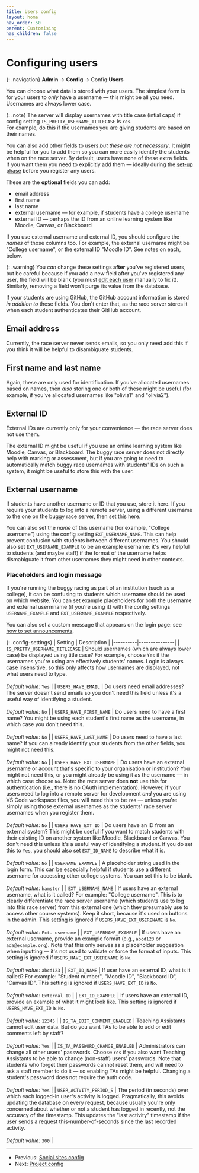 ```yaml
---
title: Users config
layout: home
nav_order: 50
parent: Customising
has_children: false
---
```



# Configuring users

{: .navigation}
**Admin** → **Config** → Config:**Users**

You can choose what data is stored with your users. The simplest form is for
your users to _only_ have a username — this might be all you need. Usernames
are always lower case.

{: .note}
The server will display usernames with title case (intial caps) if config
setting `IS_PRETTY_USERNAME_TITLECASE` is `Yes`.  
For example, do this if the usernames you are giving students are based on
their names.

You can also add other fields to users _but these are not necessary_. It might
be helpful for you to add them so you can more easily identify the students
when on the race server. By default, users have none of these extra fields. If
you want them you need to explicitly add them — ideally during the
[set-up phase](setup-phase) before you register any users.

These are the **optional** fields you can add:

* email address
* first name
* last name
* external username — for example, if students have a college username
* external ID — perhaps the ID from an online learning system like Moodle,
  Canvas, or Blackboard

If you use external username and external ID, you should configure the _names_
of those columns too. For example, the external username might be "College
username", or the external ID "Moodle ID". See notes on each, below.

{: .warning}
You _can_ change these settings **after** you've registered users, but be
careful because if you add a new field after you've registered any user, the
field will be blank (you must [edit each user](../running/user-management)
manually to fix it). Similarly, removing a field won't purge its value from the
database.

If your students are using GitHub, the GitHub account information is stored _in
addition to_ these fields. You don't enter that, as the race server stores it
when each student authenticates their GitHub account.

## Email address

Currently, the race server never sends emails, so you only need add this if you
think it will be helpful to disambiguate students.

## First name and last name

Again, these are only used for identification. If you've allocated usernames
based on names, then _also_ storing one or both of these might be useful
(for example, if you've allocated usernames like "olivia1" and "olivia2").

## External ID

External IDs are currently only for your convenience — the race server does
not use them.

The external ID might be useful if you use an online learning system like
Moodle, Canvas, or Blackboard. The buggy race server does not directly help
with marking or assessment, but if you are going to need to automatically
match buggy race usernames with students' IDs on such a system, it might be
useful to store this with the user.


## External username

If students have another username or ID that you use, store it here. If you require your students to log into a remote server, using
a different username to the one on the buggy race server, then set this here.

You can also set the _name_ of this username (for example, "College username")
using the config setting `EXT_USERNAME_NAME`. This can help prevent confusion
with students between different usernames. You should also set
`EXT_USERNAME_EXAMPLE` to be an example username: it's very helpful to students
(and maybe staff) if the format of the username helps dismabiguate it from
other usernames they might need in other contexts.


### Placeholders and login message

If you're running the buggy racing as part of an institution (such as a college), it can be confusing to students which username should be used on
which website. You can set example placeholders for both the username and
external usermname (if you're using it) with the config settings
`USERNAME_EXAMPLE` and `EXT_USERNAME_EXAMPLE` respectively.

You can also set a custom message that appears on the login page:
see [how to set announcements](../running/announcements).

{: .config-settings}
| Setting  | Description   |
|----------|---------------|
| `IS_PRETTY_USERNAME_TITLECASE` | Should usernames (which are always lower case) be displayed using title case? For example, choose `Yes` if the usernames you're using are effectively students' names. Login is always case insensitive, so this only affects how usernames are displayed, not what users need to type.  <br><br> _Default value:_ `Yes` |
| `USERS_HAVE_EMAIL` | Do users need email addresses? The server doesn't send emails so you don't need this field unless it's a useful way of identifying a student.  <br><br> _Default value:_ `No` |
| `USERS_HAVE_FIRST_NAME` | Do users need to have a first name? You might be using each student's first name as the username, in which case you don't need this.  <br><br> _Default value:_ `No` |
| `USERS_HAVE_LAST_NAME` | Do users need to have a last name? If you can already identify your students from the other fields, you might not need this.  <br><br> _Default value:_ `No` |
| `USERS_HAVE_EXT_USERNAME` | Do users have an external username or account that's specific to your organisation or institution? You might not need this, or you might already be using it as the username — in which case choose `No`. Note: the race server does **not** use this for authentication (i.e., there is no OAuth implementation). However, if your users need to log into a remote server for development _and_ you are using VS Code workspace files, you will need this to be `Yes` — unless you're simply using those external usernames as the students' race server usernames when you register them.  <br><br> _Default value:_ `No` |
| `USERS_HAVE_EXT_ID` | Do users have an ID from an external system? This might be useful if you want to match students with their existing ID on another system like Moodle, Blackboard or Canvas. You don't need this unless it's a useful way of identifying a student. If you do set this to `Yes`, you should also set `EXT_ID_NAME` to describe what it is.  <br><br> _Default value:_ `No` |
| `USERNAME_EXAMPLE` | A placeholder string used in the login form. This can be especially helpful if students use a different username for accessing other college systems. You can set this to be blank.  <br><br> _Default value:_ `hamster` |
| `EXT_USERNAME_NAME` | If users have an external username, what is it called? For example: "College username". This is to clearly differentiate the race server username (which students use to log into this race server) from this external one (which they presumably use to access other course systems). Keep it short, because it's used on buttons in the admin. This setting is ignored if `USERS_HAVE_EXT_USERENAME` is `No`.  <br><br> _Default value:_ `Ext. username` |
| `EXT_USERNAME_EXAMPLE` | If users have an external username, provide an example format (e.g., `abcd123` or `ada@example.org`). Note that this only serves as a placeholder suggestion when inputting — it's not used to validate or force the format of inputs. This setting is ignored if `USERS_HAVE_EXT_USERENAME` is `No`.  <br><br> _Default value:_ `abcd123` |
| `EXT_ID_NAME` | If user have an external ID, what is it called? For example: "Student number", "Moodle ID", "Blackboard ID", "Canvas ID". This setting is ignored if `USERS_HAVE_EXT_ID` is `No`.  <br><br> _Default value:_ `External ID` |
| `EXT_ID_EXAMPLE` | If users have an external ID, provide an example of what it might look like. This setting is ignored if `USERS_HAVE_EXT_ID` is `No`.  <br><br> _Default value:_ `12345` |
| `IS_TA_EDIT_COMMENT_ENABLED` | Teaching Assistants cannot edit user data. But do you want TAs to be able to add or edit comments left by staff?  <br><br> _Default value:_ `Yes` |
| `IS_TA_PASSWORD_CHANGE_ENABLED` | Administrators can change all other users' passwords. Choose `Yes` if you also want Teaching Assistants to be able to change (non-staff) users' passwords. Note that students who forget their passwords cannot reset them, and will need to ask a staff member to do it — so enabling TAs might be helpful. Changing a student's password does not require the auth code.  <br><br> _Default value:_ `Yes` |
| `USER_ACTVITY_PERIOD_S` | The period (in seconds) over which each logged-in user's activity is logged. Pragmatically, this avoids updating the database on every request, because usually you're only concerned about whether or not a student has logged in recently, not the accuracy of the timestamp. This updates the "last activity" timestamp if the user sends a request this-number-of-seconds since the last recorded activity.  <br><br> _Default value:_ `300` |


 ---
 * Previous: [Social sites config](social)
 * Next: [Project config](project)

